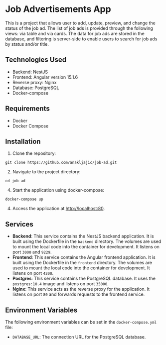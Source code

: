 # Job Advertisements App

This is a project that allows user to add, update, preview, and change the status of the job ad. The list of job ads is provided through the following views: via table and via cards. The data for job ads are stored in the database, and filtering is server-side to enable users to search for job ads by status and/or title.

## Technologies Used

-   Backend: NestJS
-   Frontend: Angular version 15.1.6
-   Reverse proxy: Nginx
-   Database: PostgreSQL
-   Docker-compose

## Requirements

-   Docker
-   Docker Compose

## Installation

1.  Clone the repository:

`git clone https://github.com/anakljajic/job-ad.git` 

2.  Navigate to the project directory:

`cd job-ad` 

4.  Start the application using docker-compose:

`docker-compose up` 

4.  Access the application at [http://localhost:80](http://localhost/).

## Services

-   **Backend**: This service contains the NestJS backend application. It is built using the Dockerfile in the `backend` directory. The volumes are used to mount the local code into the container for development. It listens on port `3000` and `9229`.
-   **Frontend**: This service contains the Angular frontend application. It is built using the Dockerfile in the `frontend` directory. The volumes are used to mount the local code into the container for development. It listens on port `4200`.
-   **Postgres**: This service contains the PostgreSQL database. It uses the `postgres:10.4` image and listens on port `35000`.
-   **Nginx**: This service acts as the reverse proxy for the application. It listens on port `80` and forwards requests to the frontend service.

## Environment Variables

The following environment variables can be set in the `docker-compose.yml` file:

-   `DATABASE_URL`: The connection URL for the PostgreSQL database.
